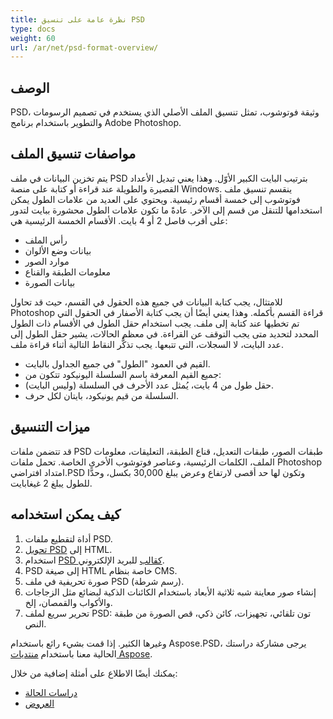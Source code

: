```yaml
---
title: نظرة عامة على تنسيق PSD
type: docs
weight: 60
url: /ar/net/psd-format-overview/
---
```


## **الوصف**
PSD، وثيقة فوتوشوب، تمثل تنسيق الملف الأصلي الذي يستخدم في تصميم الرسومات والتطوير باستخدام برنامج Adobe Photoshop.

## **مواصفات تنسيق الملف**
يتم تخزين البيانات في ملف PSD بترتيب البايت الكبير الأوّل. وهذا يعني تبديل الأعداد القصيرة والطويلة عند قراءة أو كتابة على منصة Windows. ينقسم تنسيق ملف فوتوشوب إلى خمسة أقسام رئيسية. ويحتوي على العديد من علامات الطول يمكن استخدامها للتنقل من قسم إلى الآخر. عادةً ما تكون علامات الطول محشورة ببايت لتدور على أقرب فاصل 2 أو 4 بايت. الأقسام الخمسة الرئيسية هي:

- رأس الملف
- بيانات وضع الألوان
- موارد الصور
- معلومات الطبقة والقناع
- بيانات الصورة

للامتثال، يجب كتابة البيانات في جميع هذه الحقول في القسم، حيث قد تحاول Photoshop قراءة القسم بأكمله. وهذا يعني أيضًا أن يجب كتابة الأصفار في الحقول التي تم تخطيها عند كتابة إلى ملف. يجب استخدام حقل الطول في الأقسام ذات الطول المحدد لتحديد متى يجب التوقف عن القراءة. في معظم الحالات، يشير حقل الطول إلى عدد البايت، لا السجلات، التي تتبعها. يجب تذكُّر النقاط التالية أثناء قراءة ملف.

- القيم في العمود "الطول" في جميع الجداول بالبايت.
- جميع القيم المعرفة باسم السلسلة اليونيكود تتكون من:
- حقل طول من 4 بايت، يُمثل عدد الأحرف في السلسلة (وليس البايت).
- السلسلة من قيم يونيكود، بايتان لكل حرف.

## **ميزات التنسيق**
قد تتضمن ملفات PSD طبقات الصور، طبقات التعديل، قناع الطبقة، التعليقات، معلومات الملف، الكلمات الرئيسية، وعناصر فوتوشوب الأخرى الخاصة. تحمل ملفات Photoshop امتداد افتراضي.PSD وتكون لها حد أقصى لارتفاع وعرض يبلغ 30,000 بكسل، وحدًّا للطول يبلغ 2 غيغابايت.

## **كيف يمكن استخدامه**
1. أداة لتقطيع ملفات PSD.
1. [تحويل PSD](/psd/ar/net/converting-psd-image-to-raster-format/) إلى HTML.
1. استخدام [PSD كقالب](/psd/ar/net/using-psd-files-as-templates-for-automation-business-cards-case/) للبريد الإلكتروني.
1. PSD إلى صيغة HTML خاصة بنظام CMS.
1. صورة تحريفية في ملف PSD (رسم شرطة).
1. إنشاء صور معاينة شبه ثلاثية الأبعاد باستخدام الكائنات الذكية لبضائع مثل الزجاجات والأكواب والقمصان، إلخ.
1. تحرير سريع لملف PSD: تون تلقائي، تجهيزات، كائن ذكي، قص الصورة من طبقة النص.

وغيرها الكثير. إذا قمت بشيء رائع باستخدام Aspose.PSD، يرجى مشاركة دراستك الحالية معنا باستخدام [منتديات Aspose](https://forum.aspose.com/).

يمكنك أيضًا الاطلاع على أمثلة إضافية من خلال:

- [دراسات الحالة](https://downloads.aspose.com/corporate/case-studies/aspose.psd/)
- [العروض](/psd/ar/net/showcases-html/)